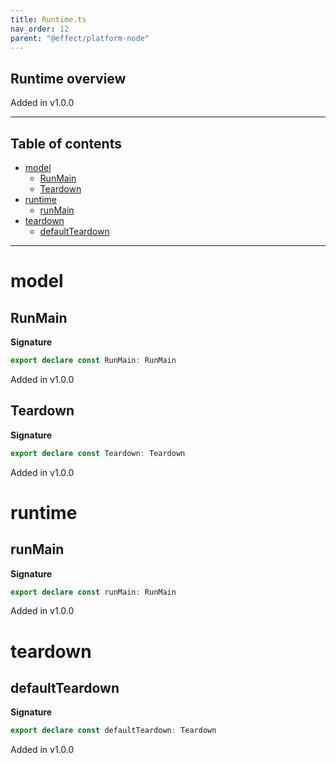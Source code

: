 ```yaml
---
title: Runtime.ts
nav_order: 12
parent: "@effect/platform-node"
---
```


## Runtime overview

Added in v1.0.0

---

<h2 class="text-delta">Table of contents</h2>

- [model](#model)
  - [RunMain](#runmain)
  - [Teardown](#teardown)
- [runtime](#runtime)
  - [runMain](#runmain)
- [teardown](#teardown)
  - [defaultTeardown](#defaultteardown)

---

# model

## RunMain

**Signature**

```ts
export declare const RunMain: RunMain
```

Added in v1.0.0

## Teardown

**Signature**

```ts
export declare const Teardown: Teardown
```

Added in v1.0.0

# runtime

## runMain

**Signature**

```ts
export declare const runMain: RunMain
```

Added in v1.0.0

# teardown

## defaultTeardown

**Signature**

```ts
export declare const defaultTeardown: Teardown
```

Added in v1.0.0
